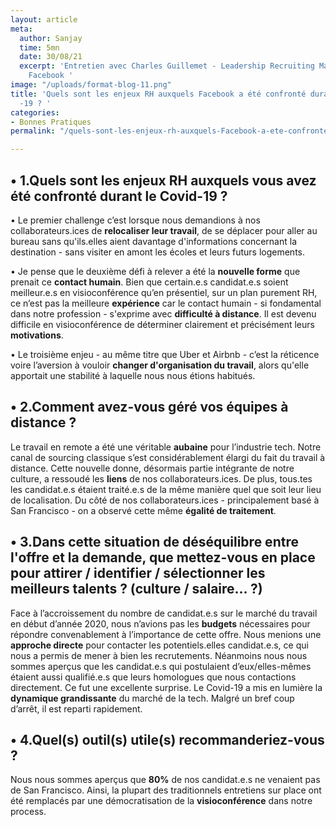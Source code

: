 ```yaml
---
layout: article
meta:
  author: Sanjay
  time: 5mn
  date: 30/08/21
  excerpt: 'Entretien avec Charles Guillemet - Leadership Recruiting Manager chez
    Facebook '
image: "/uploads/format-blog-11.png"
title: 'Quels sont les enjeux RH auxquels Facebook a été confronté durant le Covid
  -19 ? '
categories:
- Bonnes Pratiques
permalink: "/quels-sont-les-enjeux-rh-auxquels-Facebook-a-ete-confronte-durant-le-covid-19/"

---
```

## • 1.Quels sont les enjeux RH auxquels vous avez été confronté durant le Covid-19 ?

• Le premier challenge c’est lorsque nous demandions à nos collaborateurs.ices de **relocaliser leur travail**, de se déplacer pour aller au bureau sans qu'ils.elles aient davantage d'informations concernant la destination - sans visiter en amont les écoles et leurs futurs logements.

• Je pense que le deuxième défi à relever a été la **nouvelle forme** que prenait ce **contact humain**. Bien que certain.e.s candidat.e.s soient meilleur.e.s en visioconférence qu’en présentiel, sur un plan purement RH, ce n’est pas la meilleure **expérience** car le contact humain - si fondamental dans notre profession - s'exprime avec **difficulté à distance**. Il est devenu difficile en visioconférence de déterminer clairement et précisément leurs **motivations**.

• Le troisième enjeu - au même titre que Uber et Airbnb - c’est la réticence voire l’aversion à vouloir **changer d'organisation du travail**, alors qu'elle apportait une stabilité à laquelle nous nous étions habitués.

## • 2.Comment avez-vous géré vos équipes à distance ?

Le travail en remote a été une véritable **aubaine** pour l’industrie tech. Notre canal de sourcing classique s’est considérablement élargi du fait du travail à distance. Cette nouvelle donne, désormais partie intégrante de notre culture, a ressoudé les **liens** de nos collaborateurs.ices. De plus, tous.tes les candidat.e.s étaient traité.e.s de la même manière quel que soit leur lieu de localisation. Du côté de nos collaborateurs.ices - principalement basé à San Francisco - on a observé cette même **égalité de traitement**.

## • 3.Dans cette situation de déséquilibre entre l'offre et la demande, que mettez-vous en place pour attirer / identifier / sélectionner les meilleurs talents ? (culture / salaire... ?)

Face à l’accroissement du nombre de candidat.e.s sur le marché du travail en début d’année 2020, nous n’avions pas les **budgets** nécessaires pour répondre convenablement à l’importance de cette offre. Nous menions une **approche directe** pour contacter les potentiels.elles candidat.e.s, ce qui nous a permis de mener à bien les recrutements. Néanmoins nous nous sommes aperçus que les candidat.e.s qui postulaient d’eux/elles-mêmes étaient aussi qualifié.e.s que leurs homologues que nous contactions directement. Ce fut une excellente surprise. Le Covid-19 a mis en lumière la **dynamique grandissante** du marché de la tech. Malgré un bref coup d’arrêt, il est reparti rapidement.

## • 4.Quel(s) outil(s) utile(s) recommanderiez-vous ?

Nous nous sommes aperçus que **80%** de nos candidat.e.s ne venaient pas de San Francisco. Ainsi, la plupart des traditionnels entretiens sur place ont été remplacés par une démocratisation de la **visioconférence** dans notre process.